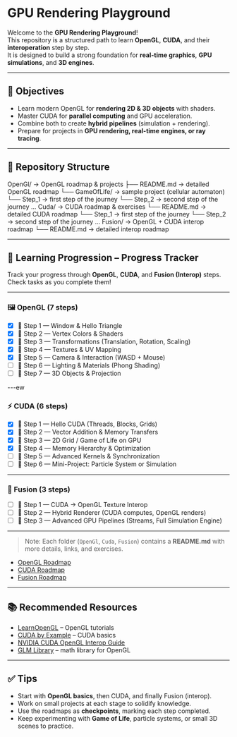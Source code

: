 # GPU Rendering Playground

Welcome to the **GPU Rendering Playground**!  
This repository is a structured path to learn **OpenGL**, **CUDA**, and their **interoperation** step by step.  
It is designed to build a strong foundation for **real-time graphics**, **GPU simulations**, and **3D engines**.

---

## 🎯 Objectives
- Learn modern OpenGL for **rendering 2D & 3D objects** with shaders.
- Master CUDA for **parallel computing** and GPU acceleration.
- Combine both to create **hybrid pipelines** (simulation + rendering).
- Prepare for projects in **GPU rendering, real-time engines, or ray tracing**.

---

## 📂 Repository Structure

OpenGl/       → OpenGL roadmap & projects
  ├── README.md        → detailed OpenGL roadmap
  └── GameOfLife/      → sample project (cellular automaton)
  └── Step_1		   → first step of the journey
  └── Step_2		   → second step of the journey
  ...
Cuda/         → CUDA roadmap & exercises
  └── README.md        → detailed CUDA roadmap
  └── Step_1		   → first step of the journey
  └── Step_2		   → second step of the journey
  ...
Fusion/       → OpenGL + CUDA interop roadmap
  └── README.md        → detailed interop roadmap

---

## 🚀 Learning Progression – Progress Tracker

Track your progress through **OpenGL**, **CUDA**, and **Fusion (Interop)** steps.  
Check tasks as you complete them!

---

### 🖼 OpenGL (7 steps)

- [x] 🎨 Step 1 — Window & Hello Triangle
- [x] 🎨 Step 2 — Vertex Colors & Shaders
- [x] 🎨 Step 3 — Transformations (Translation, Rotation, Scaling)
- [x] 🎨 Step 4 — Textures & UV Mapping
- [x] 🎨 Step 5 — Camera & Interaction (WASD + Mouse)
- [ ] 🎨 Step 6 — Lighting & Materials (Phong Shading)
- [ ] 🎨 Step 7 — 3D Objects & Projection

---ew

### ⚡ CUDA (6 steps)

- [x] 🚀 Step 1 — Hello CUDA (Threads, Blocks, Grids)
- [x] 🚀 Step 2 — Vector Addition & Memory Transfers
- [x] 🚀 Step 3 — 2D Grid / Game of Life on GPU
- [x] 🚀 Step 4 — Memory Hierarchy & Optimization
- [ ] 🚀 Step 5 — Advanced Kernels & Synchronization
- [ ] 🚀 Step 6 — Mini-Project: Particle System or Simulation

---

### 🔗 Fusion (3 steps)

- [ ] 🌉 Step 1 — CUDA → OpenGL Texture Interop
- [ ] 🌉 Step 2 — Hybrid Renderer (CUDA computes, OpenGL renders)
- [ ] 🌉 Step 3 — Advanced GPU Pipelines (Streams, Full Simulation Engine)

---

> Note: Each folder (`OpenGl`, `Cuda`, `Fusion`) contains a **README.md** with more details, links, and exercises.
- [OpenGL Roadmap](OpenGl/README.md)
- [CUDA Roadmap](Cuda/README.md)
- [Fusion Roadmap](Fusion/README.md)

---

## 📚 Recommended Resources
- [LearnOpenGL](https://learnopengl.com/) – OpenGL tutorials  
- [CUDA by Example](https://developer.nvidia.com/cuda-example) – CUDA basics  
- [NVIDIA CUDA OpenGL Interop Guide](https://docs.nvidia.com/cuda/cuda-runtime-api/group__CUDART__GL.html)  
- [GLM Library](https://github.com/g-truc/glm) – math library for OpenGL  

---

## ✅ Tips
- Start with **OpenGL basics**, then CUDA, and finally Fusion (interop).
- Work on small projects at each stage to solidify knowledge.
- Use the roadmaps as **checkpoints**, marking each step completed.
- Keep experimenting with **Game of Life**, particle systems, or small 3D scenes to practice.
